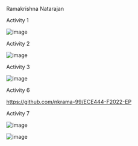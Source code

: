 Ramakrishna Natarajan

Activity 1

![image](https://user-images.githubusercontent.com/55057578/190285520-f01440e0-7070-4f25-9584-f8a92b6adff1.png)


Activity 2

![image](https://user-images.githubusercontent.com/55057578/190286204-ff4b2cfb-c8f6-4ffa-809d-d07551d499a3.png)


Activity 3

![image](https://user-images.githubusercontent.com/55057578/190287484-b0bf73fa-7017-4c5e-9aef-12c3a4dc44d7.png)


Activity 6

https://github.com/nkrama-99/ECE444-F2022-EP


Activity 7

![image](https://user-images.githubusercontent.com/55057578/190298370-6c482e98-731b-445f-9ce0-15eae34fdd41.png)

![image](https://user-images.githubusercontent.com/55057578/190298425-19f13504-545d-40c7-8d65-a8b824ba269d.png)
